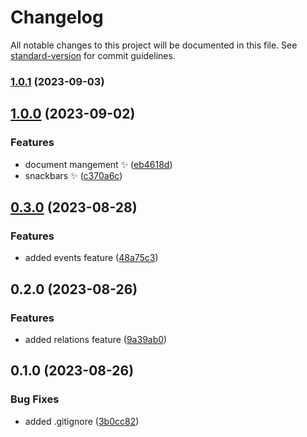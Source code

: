 # Changelog

All notable changes to this project will be documented in this file. See [standard-version](https://github.com/conventional-changelog/standard-version) for commit guidelines.

### [1.0.1](https://github.com/liquidiert/pcc/compare/v1.0.0...v1.0.1) (2023-09-03)

## [1.0.0](https://github.com/liquidiert/pcc/compare/v0.3.0...v1.0.0) (2023-09-02)


### Features

* document mangement :sparkles: ([eb4618d](https://github.com/liquidiert/pcc/commit/eb4618d6e5a99469185a998f1a7c46b73d0c979c))
* snackbars :sparkles: ([c370a6c](https://github.com/liquidiert/pcc/commit/c370a6c1e8cd10a7a74530ca5d92e1ef20155052))

## [0.3.0](https://github.com/liquidiert/pcc/compare/v0.2.0...v0.3.0) (2023-08-28)


### Features

* added events feature ([48a75c3](https://github.com/liquidiert/pcc/commit/48a75c3dd876487b344907619a1fcb4cfe6b46ad))

## 0.2.0 (2023-08-26)


### Features

* added relations feature ([9a39ab0](https://github.com/liquidiert/pcc/commit/9a39ab0174c1df1957d055c4d1f9d0eee0627bda))

## 0.1.0 (2023-08-26)


### Bug Fixes

* added .gitignore ([3b0cc82](https://github.com/liquidiert/pcc/commit/3b0cc82bac9c39611bdfcfa1f96ff84cc54998e7))
